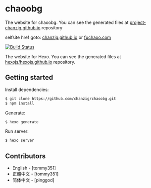 # chaoobg


The website for chaoobg. You can see the generated files at [project-chanzig.github.io](https://github.com/chanzig/chanzig.github.io) repository

selfsite href goto: [chanzig.github.io](https://chanzig.github.io) or
[fuchaoo.com](https://fuchaoo.com)

[![Build Status](https://travis-ci.org/hexojs/site.svg?branch=master)](https://travis-ci.org/hexojs/site)

The website for Hexo. You can see the generated files at [hexojs/hexojs.github.io](https://github.com/hexojs/hexojs.github.io) repository.

## Getting started

Install dependencies:

``` bash
$ git clone https://github.com/chanzig/chaoobg.git
$ npm install
```

Generate:

``` bash
$ hexo generate
```

Run server:

``` bash
$ hexo server
```

## Contributors

- English - [tommy351]
- 正體中文 - [tommy351]
- 简体中文 - [pinggod]
